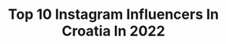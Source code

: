 ---
title: Top 10 Instagram Influencers In Croatia In 2022
description: >-
  Find top Instagram influencers in Croatia in 2022. Most popular hashtags: #croatia #croatiafulloflife #beautifuldestinations.
platform: Instagram
hits: 19
text_top: Analyze the best Instagram accounts on inBeat.
text_bottom: Our database holds 19 Instagram influencers like this in Croatia for you to collaborate.
profiles:
  - username: "8rasta9"
    fullname: >-
      Borna Rastović
    bio: >-
      ⬜️Social media influencer from🇭🇷 ◻️bornarastovic89@gmail.com ◽️amb. @vitaminwellcroatia ▫️TT-430k, YT-320k
    location: "Croatia"
    followers: 219579
    engagement: 768
    commentsToLikes: 0.008234
    id: ck15rymuaacza0i19rydgsc1c
    verified: false
    hashtags: "#autogol, #vitaminwellcroatia, #vitaminwell, #vitaminwellzero"
  - username: "hrvatska_page"
    fullname: >-
      Hrvatska 🇭🇷
    bio: >-
      -Vjera † ljubav ♡ i domovina 🇭🇷 #hrvatsk#hrvatskapage
    location: "Croatia"
    followers: 18565
    engagement: 705
    commentsToLikes: 0.009004
    id: ck14k37xynie00i193yyhxyqq
    verified: false
    hashtags: "#hrvatskapage, #hrv, #kolo, #hr"
  - username: "croatia_dreaming"
    fullname: >-
      | ꜰʀᴀɴᴇ ᴋᴀᴘɪᴄ | 🌍
    bio: >-
      🏠 ꜱᴘʟɪᴛ, ᴄʀᴏᴀᴛɪᴀ 🇭🇷 ᴄɪᴠɪʟ ᴇɴɢɪɴᴇᴇʀ 🔴🔵 𝖆𝖑𝖑 𝖕𝖍𝖔𝖙𝖔𝖘 𝖙𝖆𝖐𝖊𝖓 𝖇𝖞 𝖒𝖊 📸
    location: "Croatia"
    followers: 51702
    engagement: 514
    commentsToLikes: 0.051709
    id: ck0w0ixt0efv50i19egk7olsd
    verified: false
    hashtags: ""
  - username: "johnlittlemoustache"
    fullname: >-
      Ivan Brčić • PHOTO & TRAVEL
    bio: >-
      •Travel, sport & lifestyle photographer based in #croatia 🇭🇷 •Currently home🏠 •Windsurfing and Sea addict •Bookings | Collaborations 》DM
    location: "Croatia"
    followers: 8177
    engagement: 1001
    commentsToLikes: 0.040110
    id: ck0vxfdu2ymgr0i1946pydmyx
    verified: false
    hashtags: "#electic, #voyaged, #dronefly, #exploringglobe"
  - username: "omnieditz"
    fullname: >-
      ᴏᴍɴɪ
    bio: >-
      🖌️Editor: @luka.beslic12 📍Based in @croatia 🇭🇷 🎬Music videos on IG tv 🎬 📩Mail: luka.beslic21@gmail.com 👇TUTORIAL FOR MAKING EDIT👇
    location: "Croatia"
    followers: 19500
    engagement: 868
    commentsToLikes: 0.069383
    id: ck15puox8zpux0i19rfdw30hu
    verified: false
    hashtags: "#glow, #viralpost, #hiphop, #corona"
  - username: "anakonjuh"
    fullname: >-
      Ana Konjuh
    bio: >-
      Pro tennis player 🇭🇷
    location: "Croatia"
    followers: 31373
    engagement: 588
    commentsToLikes: 0.012852
    id: ck13agu2bqbjc0i19owu4cg69
    verified: true
    hashtags: "#playinside, #internationalsmileday, #comebackszn, #alldownhillfromhere"
  - username: "indirajoga"
    fullname: >-
      ⭐ I N D I R A ⭐ 🇭🇷
    bio: >-
      @stormyogamat INDIRASTORM @ilastrate INDIRAYOGI15 @yoga_democracy & @yogavated_athletics - INDIRA20 @paka INDIRAK @jednorthyoga - INDIRA
    location: "Croatia"
    followers: 44460
    engagement: 54
    commentsToLikes: 0.037200
    id: ck0u18fd6w1800i194hkyn7u2
    verified: false
    hashtags: "#bekind, #newthings, #sweater, #behumble"
  - username: "visitcroatiarightnow"
    fullname: >-
      Visit Croatia Right Now
    bio: >-
      ❤| or get inspired for your next visit ✈ We bring you to Croatia’s best 🇭🇷 Make sure to 👉Follow us 🙌 👔visitcroatiarightnow@gmail.com👔 💙| #VisitCroatia
    location: "Croatia"
    followers: 51653
    engagement: 561
    commentsToLikes: 0.012334
    id: ck0tya7c7m4ik0i1940ie36l4
    verified: false
    hashtags: "#croazia, #croacia, #kroatien, #visitcroatia"
  - username: "ivanabrozovicc"
    fullname: >-
      Ivana Brozovic
    bio: >-
      🌸 Beauty Influencer 🌸 Makeup artist 🌸 Brow Lift 🌸 Permanent makeup 🔸Microblading 🔸Powder brows Dm or email for collab Youtube video⬇️
    location: "Croatia"
    followers: 12607
    engagement: 999
    commentsToLikes: 0.287453
    id: ck0w1kymljv6l0i197paol4er
    verified: false
    hashtags: "#pixiglow, #colourpopme, #anastasiabeverlyhills, #muainspo"
  - username: "adriankrajcar"
    fullname: >-
      Travel Photographer
    bio: >-
      Croatian Travel Photographer 📷🇭🇷 Visited 28 countries 🌍 Snap- adriankrajcar YouTube channel 👇
    location: "Croatia"
    followers: 15370
    engagement: 509
    commentsToLikes: 0.019721
    id: ck0tzyzals2hn0i19to76udxg
    verified: false
    hashtags: "#zagreb, #earthfocus, #croatiatrip, #portugaltravel"
---